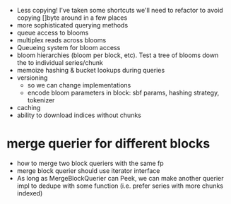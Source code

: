 * Less copying! I've taken some shortcuts we'll need to refactor to avoid copying []byte around in a few places
* more sophisticated querying methods
* queue access to blooms
* multiplex reads across blooms
* Queueing system for bloom access
* bloom hierarchies (bloom per block, etc). Test a tree of blooms down the to individual series/chunk
* memoize hashing & bucket lookups during queries
* versioning
  * so we can change implementations
  * encode bloom parameters in block: sbf params, hashing strategy, tokenizer
* caching
* ability to download indices without chunks


# merge querier for different blocks
* how to merge two block queriers with the same fp
*  merge block querier should use iterator interface
  * As long as MergeBlockQuerier can Peek, we can make another querier impl to dedupe with some function (i.e. prefer series with more chunks indexed)